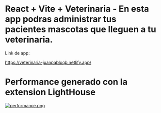 # React + Vite + Veterinaria - En esta app podras administrar tus pacientes mascotas que lleguen a tu veterinaria.

Link de app:

https://veterinaria-juanpabloqb.netlify.app/

# Performance generado con la extension LightHouse

[![performance.png](https://i.postimg.cc/FHZQ0xyk/performance.png)](https://postimg.cc/qNzYTyZp)


